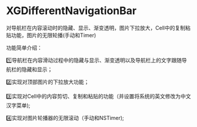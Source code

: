 # XGDifferentNavigationBar
对导航栏在内容滚动时的隐藏、显示、渐变透明，图片下拉放大，Cell中的复制粘贴功能，图片的无限轮播(手动和Timer)

功能简单介绍：

1️⃣导航栏在内容滑动过程中的隐藏与显示、渐变透明以及导航栏上的文字跟随导航栏的隐藏和显示；

2️⃣实现对顶部图片的下拉放大功能；

3️⃣实现对Cell中的内容剪切、复制和粘贴的功能（并设置将系统的英文修改为中文汉字菜单);

4️⃣实现对图片轮播器的无限滚动（手动和NSTimer);
